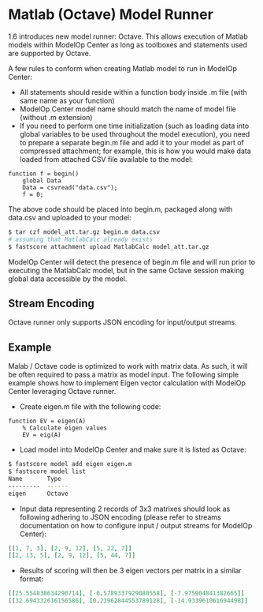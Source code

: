 # Matlab (Octave) Model Runner
1.6 introduces new model runner: Octave. This allows execution of Matlab models within ModelOp Center as long as toolboxes and statements used are supported by Octave.


A few rules to conform when creating Matlab model to run in ModelOp Center:

* All statements should reside within a function body inside .m file (with same name as your function)
* ModelOp Center model name should match the name of model file (without .m extension)
* If you need to perform one time initialization (such as loading data into global variables to be used throughout the model execution), you need to prepare a separate begin.m file and add it to your model as part of compressed attachment; for example, this is how you would make data loaded from attached CSV file available to the model:
``` 
function f = begin()
    global Data
    Data = csvread("data.csv");
    f = 0;
```
The above code should be placed into begin.m, packaged along with data.csv and uploaded to your model:
``` bash
$ tar czf model_att.tar.gz begin.m data.csv
# assuming that MatlabCalc already exists
$ fastscore attachment upload MatlabCalc model_att.tar.gz
```
ModelOp Center will detect the presence of begin.m file and will run prior to executing the MatlabCalc model, but in the same Octave session making global data accessible by the model.

## Stream Encoding
Octave runner only supports JSON encoding for input/output streams.

## Example
Malab / Octave code is optimized to work with matrix data. As such, it will be often required to pass a matrix as model input. The following simple example shows how to implement Eigen vector calculation with ModelOp Center leveraging Octave runner.

* Create eigen.m file with the following code:
```
function EV = eigen(A)
    % Calculate eigen values
    EV = eig(A)
```

* Load model into ModelOp Center and make sure it is listed as Octave:
``` bash
$ fastscore model add eigen eigen.m
$ fastscore model list
Name       Type
---------  ------
eigen      Octave
```

* Input data representing 2 records of 3x3 matrixes should look as following adhering to JSON encoding (please refer to streams documentation on how to configure input / output streams for ModelOp Center):
``` json
[[1, 7, 3], [2, 9, 12], [5, 22, 7]]
[[2, 13, 5], [2, 9, 12], [5, 44, 7]]
```

* Results of scoring will then be 3 eigen vectors per matrix in a similar format:
``` json
[[25.554838634290714], [-0.5789337929080558], [-7.975904841382665]]
[[32.694332616156586], [0.23962844553789128], [-14.933961061694498]]
```